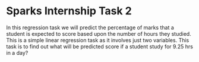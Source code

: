 # Sparks Internship Task 2
In this regression task we will predict the percentage of marks that a student is expected to score based upon the number of hours they studied. 
This is a simple linear regression task as it involves just two variables.
This task is to find out what will be predicted score if a student study for 9.25 hrs in a day?
